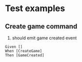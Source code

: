# Test examples

## Create game command
1. should emit game created event
~~~~
Given []  
When [CreateGame]  
Then [GameCreated]
~~~~
